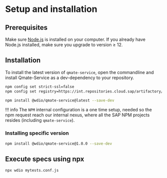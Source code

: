 # Setup and installation

## Prerequisites
Make sure [Node.js](https://nodejs.org/en/download/) is installed on your computer. If you already have Node.js installed, make sure you upgrade to version ≥ 12.

## Installation
To install the latest version of `qmate-service`, open the commandline and install Qmate-Service as a dev-dependency to your repository.
```bash
npm config set strict-ssl=false
npm config set registry=https://int.repositories.cloud.sap/artifactory/api/npm/build-milestones-npm/

npm install @wdio/qmate-service@latest --save-dev
```  

!!! info
    The `NPM` internal configuration is a one time setup, needed so the npm request reach our internal nexus, where all the SAP NPM projects resides (including `qmate-service`).

### Installing specific version

```bash
npm install @wdio/qmate-service@1.0.0 --save-dev
```

## Execute specs using npx

```bash
npx wdio mytests.conf.js
```
